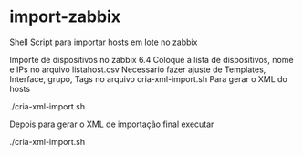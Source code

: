 # import-zabbix
Shell Script para importar hosts em lote no zabbix

Importe de dispositivos no zabbix 6.4
Coloque a lista de dispositivos, nome e IPs no arquivo listahost.csv
Necessario fazer ajuste de Templates, Interface, grupo, Tags no arquivo cria-xml-import.sh
Para gerar o XML do hosts

./cria-xml-import.sh

Depois para gerar o XML de importação final executar

./cria-xml-import.sh



